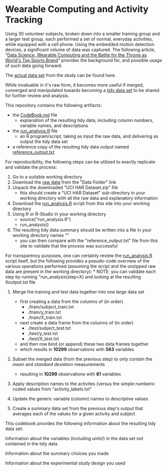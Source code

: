 # Wearable Computing and Activity Tracking

Using 30 volunteer subjects, broken down into a smaller training group and a larger test group, each performed a set of normal, everyday activities, while equipped with a cell phone. Using the embedded motion detection devices, a significant volume of data was captured. The following article, "[Data Science, Wearable Computing and the Battle for the Throne as World's Top Sports Brand](http://www.insideactivitytracking.com/data-science-activity-tracking-and-the-battle-for-the-worlds-top-sports-brand/)" provides the background for, and possible usage of such data going forward.

The [actual data set](http://archive.ics.uci.edu/ml/datasets/Human+Activity+Recognition+Using+Smartphones) from the study can be found here.

While invaluable in it's raw form, it becomes more useful if merged, converged and manipulated towards becoming a [tidy data set](http://vita.had.co.nz/papers/tidy-data.pdf) to be shared for further review and analysis.

This repository contains the following artifacts:

* the [CodeBook.md](./CodeBook.md) file
	* explanation of the resulting tidy data, including column numbers, variable names, and descriptions
* the [run_analysis.R](./run_analysis.R) file
	* an R program/script, taking as input the raw data, and delivering as output the tidy data set
* a reference copy of the resulting tidy data output named [reference_output.txt](./reference_output.txt)

For reproducibility, the following steps can be utilized to exactly replicate and validate the process:

1. Go to a suitable working directory
2. Download the [raw data](http://archive.ics.uci.edu/ml/machine-learning-databases/00240/) from the "Data Folder" link
3. Unpack the downloaded "UCI HAR Dataset.zip" file
	* this should create a "UCI HAR Dataset" sub-directory in your working directory with all the raw data and explanatory information
3. Download the [run_analysis.R](./run_analysis.R) script from this site into your working directory
4. Using R or R-Studio in your working directory
	* source("run\_analysis.R")
	* run\_analysis()
5. The resulting tidy data summary should be written into a file in your working directory names ""
	* you can then compare with the "reference_output.txt" file from this site to validate that the process was successful

For transparency purposes, one can certainly review the [run_analysis.R](./run_analysis.R) script itself, but the following provides a pseudo-code overview of the various operations performed (assuming the script and the unzipped raw data are present in the working directory):
	* NOTE: you can validate each step by running "run_analysis(step=X) and looking at the resulting Xoutput.txt file

1. Merge the training and test data together into one large data set
	* first creating a data from the columns of (in order)
		* ./train/subject_train.txt
		* ./train/y_train.txt
		* ./train/X_train.txt
	* next create a data frame from the columns of (in order)
		* ./test/subject_test.txt
		* ./test/y_test.txt
		* ./test/X_test.txt
	* and then row bind (or append) these two data frames together
	* which results in **10299** observations with **563** variables

2. Subset the merged data (from the previous step) to only contain the *mean* and *standard deviation* measurements
	* resulting in **10299** observations with **81** variables

3. Apply description names to the activites (versus the simple numberic coded values from "activity\_labels.txt"

4. Update the generic variable (column) names to descriptive values

5. Create a summary data set from the previous step's output that averages each of the values for a given activity and subject



This codebook provides the following information about the resulting tidy data set:

Information about the variables (including units!) in the data set not contained in the tidy data

Information about the summary choices you made

Information about the experimental study design you used
